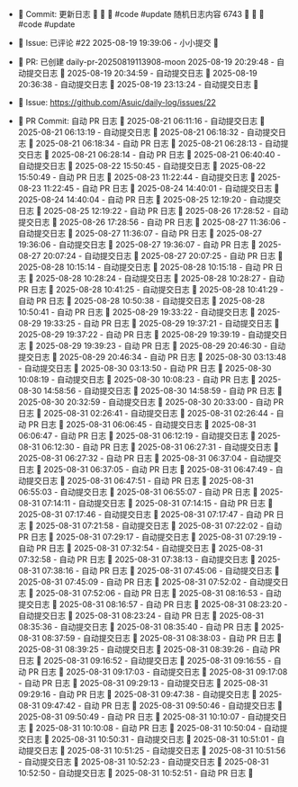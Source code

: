 - 📝 Commit: 更新日志  🌟 🐣 🌟  #code #update
随机日志内容 6743  🌟 🐣 🌟  #code #update
- 💬 Issue: 已评论 #22
2025-08-19 19:39:06 - 小小提交 🌸
- 🔀 PR: 已创建 daily-pr-20250819113908-moon
2025-08-19 20:29:48 - 自动提交日志 🌱
2025-08-19 20:34:59 - 自动提交日志 🌱
2025-08-19 20:36:38 - 自动提交日志 🌱
2025-08-19 23:13:24 - 自动提交日志 🌱

- 🐛 Issue: https://github.com/Asuic/daily-log/issues/22
- 🔀 PR Commit: 自动 PR 日志 🌱
2025-08-21 06:11:16 - 自动提交日志 🌱
2025-08-21 06:13:19 - 自动提交日志 🌱
2025-08-21 06:18:32 - 自动提交日志 🌱
2025-08-21 06:18:34 - 自动 PR 日志 🌱
2025-08-21 06:28:13 - 自动提交日志 🌱
2025-08-21 06:28:14 - 自动 PR 日志 🌱
2025-08-21 06:40:40 - 自动提交日志 🌱
2025-08-22 15:50:45 - 自动提交日志 🌱
2025-08-22 15:50:49 - 自动 PR 日志 🌱
2025-08-23 11:22:44 - 自动提交日志 🌱
2025-08-23 11:22:45 - 自动 PR 日志 🌱
2025-08-24 14:40:01 - 自动提交日志 🌱
2025-08-24 14:40:04 - 自动 PR 日志 🌱
2025-08-25 12:19:20 - 自动提交日志 🌱
2025-08-25 12:19:22 - 自动 PR 日志 🌱
2025-08-26 17:28:52 - 自动提交日志 🌱
2025-08-26 17:28:56 - 自动 PR 日志 🌱
2025-08-27 11:36:06 - 自动提交日志 🌱
2025-08-27 11:36:07 - 自动 PR 日志 🌱
2025-08-27 19:36:06 - 自动提交日志 🌱
2025-08-27 19:36:07 - 自动 PR 日志 🌱
2025-08-27 20:07:24 - 自动提交日志 🌱
2025-08-27 20:07:25 - 自动 PR 日志 🌱
2025-08-28 10:15:14 - 自动提交日志 🌱
2025-08-28 10:15:18 - 自动 PR 日志 🌱
2025-08-28 10:28:24 - 自动提交日志 🌱
2025-08-28 10:28:27 - 自动 PR 日志 🌱
2025-08-28 10:41:25 - 自动提交日志 🌱
2025-08-28 10:41:29 - 自动 PR 日志 🌱
2025-08-28 10:50:38 - 自动提交日志 🌱
2025-08-28 10:50:41 - 自动 PR 日志 🌱
2025-08-29 19:33:22 - 自动提交日志 🌱
2025-08-29 19:33:25 - 自动 PR 日志 🌱
2025-08-29 19:37:21 - 自动提交日志 🌱
2025-08-29 19:37:22 - 自动 PR 日志 🌱
2025-08-29 19:39:19 - 自动提交日志 🌱
2025-08-29 19:39:23 - 自动 PR 日志 🌱
2025-08-29 20:46:30 - 自动提交日志 🌱
2025-08-29 20:46:34 - 自动 PR 日志 🌱
2025-08-30 03:13:48 - 自动提交日志 🌱
2025-08-30 03:13:50 - 自动 PR 日志 🌱
2025-08-30 10:08:19 - 自动提交日志 🌱
2025-08-30 10:08:23 - 自动 PR 日志 🌱
2025-08-30 14:58:56 - 自动提交日志 🌱
2025-08-30 14:58:59 - 自动 PR 日志 🌱
2025-08-30 20:32:59 - 自动提交日志 🌱
2025-08-30 20:33:00 - 自动 PR 日志 🌱
2025-08-31 02:26:41 - 自动提交日志 🌱
2025-08-31 02:26:44 - 自动 PR 日志 🌱
2025-08-31 06:06:45 - 自动提交日志 🌱
2025-08-31 06:06:47 - 自动 PR 日志 🌱
2025-08-31 06:12:19 - 自动提交日志 🌱
2025-08-31 06:12:30 - 自动 PR 日志 🌱
2025-08-31 06:27:31 - 自动提交日志 🌱
2025-08-31 06:27:32 - 自动 PR 日志 🌱
2025-08-31 06:37:04 - 自动提交日志 🌱
2025-08-31 06:37:05 - 自动 PR 日志 🌱
2025-08-31 06:47:49 - 自动提交日志 🌱
2025-08-31 06:47:51 - 自动 PR 日志 🌱
2025-08-31 06:55:03 - 自动提交日志 🌱
2025-08-31 06:55:07 - 自动 PR 日志 🌱
2025-08-31 07:14:11 - 自动提交日志 🌱
2025-08-31 07:14:15 - 自动 PR 日志 🌱
2025-08-31 07:17:46 - 自动提交日志 🌱
2025-08-31 07:17:47 - 自动 PR 日志 🌱
2025-08-31 07:21:58 - 自动提交日志 🌱
2025-08-31 07:22:02 - 自动 PR 日志 🌱
2025-08-31 07:29:17 - 自动提交日志 🌱
2025-08-31 07:29:19 - 自动 PR 日志 🌱
2025-08-31 07:32:54 - 自动提交日志 🌱
2025-08-31 07:32:58 - 自动 PR 日志 🌱
2025-08-31 07:38:13 - 自动提交日志 🌱
2025-08-31 07:38:16 - 自动 PR 日志 🌱
2025-08-31 07:45:06 - 自动提交日志 🌱
2025-08-31 07:45:09 - 自动 PR 日志 🌱
2025-08-31 07:52:02 - 自动提交日志 🌱
2025-08-31 07:52:06 - 自动 PR 日志 🌱
2025-08-31 08:16:53 - 自动提交日志 🌱
2025-08-31 08:16:57 - 自动 PR 日志 🌱
2025-08-31 08:23:20 - 自动提交日志 🌱
2025-08-31 08:23:24 - 自动 PR 日志 🌱
2025-08-31 08:35:36 - 自动提交日志 🌱
2025-08-31 08:35:40 - 自动 PR 日志 🌱
2025-08-31 08:37:59 - 自动提交日志 🌱
2025-08-31 08:38:03 - 自动 PR 日志 🌱
2025-08-31 08:39:25 - 自动提交日志 🌱
2025-08-31 08:39:26 - 自动 PR 日志 🌱
2025-08-31 09:16:52 - 自动提交日志 🌱
2025-08-31 09:16:55 - 自动 PR 日志 🌱
2025-08-31 09:17:03 - 自动提交日志 🌱
2025-08-31 09:17:08 - 自动 PR 日志 🌱
2025-08-31 09:29:13 - 自动提交日志 🌱
2025-08-31 09:29:16 - 自动 PR 日志 🌱
2025-08-31 09:47:38 - 自动提交日志 🌱
2025-08-31 09:47:42 - 自动 PR 日志 🌱
2025-08-31 09:50:46 - 自动提交日志 🌱
2025-08-31 09:50:49 - 自动 PR 日志 🌱
2025-08-31 10:10:07 - 自动提交日志 🌱
2025-08-31 10:10:08 - 自动 PR 日志 🌱
2025-08-31 10:50:04 - 自动提交日志 🌱
2025-08-31 10:50:31 - 自动提交日志 🌱
2025-08-31 10:51:01 - 自动提交日志 🌱
2025-08-31 10:51:25 - 自动提交日志 🌱
2025-08-31 10:51:56 - 自动提交日志 🌱
2025-08-31 10:52:23 - 自动提交日志 🌱
2025-08-31 10:52:50 - 自动提交日志 🌱
2025-08-31 10:52:51 - 自动 PR 日志 🌱
